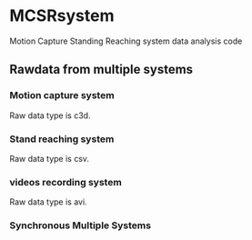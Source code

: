 # MCSRsystem
Motion Capture Standing Reaching system data analysis code 


## Rawdata from multiple systems

### Motion capture system
  Raw data type is c3d.

### Stand reaching system
  Raw data type is csv. 

### videos recording system 
  Raw data type is avi. 

### Synchronous Multiple Systems 


